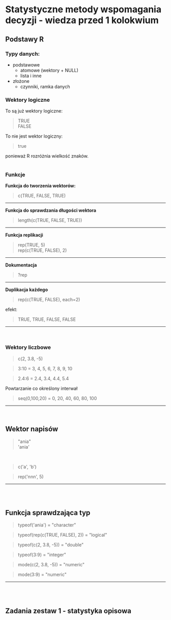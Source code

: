 # Statystyczne metody wspomagania decyzji - wiedza przed 1 kolokwium

## Podstawy R

### Typy danych: 
* podstawowe
  * atomowe (wektory + NULL)
  * lista i inne
* złożone
  * czynniki, ramka danych


### Wektory logiczne

To są już wektory logiczne: 
> TRUE<br>
> FALSE

To nie jest wektor logiczny:
> true 

ponieważ R rozróżnia wielkość znaków.
<br><br>


### Funkcje 

**Funkcja do tworzenia wektorów:**

> c(TRUE, FALSE, TRUE)
---
**Funkcja do sprawdzania długości wektora**

> length(c(TRUE, FALSE, TRUE))
---
**Funkcja replikacji**

> rep(TRUE, 5)<br>
> rep(c(TRUE, FALSE), 2)
---
**Dokumentacja**

> ?rep

---
**Duplikacja każdego**

>rep(c(TRUE, FALSE), each=2)

efekt:

>TRUE, TRUE, FALSE, FALSE

---
<br>

### Wektory liczbowe 

> c(2, 3.8, -5)


> 3:10 = 3, 4, 5, 6, 7, 8, 9, 10

> 2.4:6 = 2.4, 3.4, 4.4, 5.4

Powtarzanie co określony interwał

> seq(0,100,20) = 0, 20, 40, 60, 80, 100

---

<br>

## Wektor napisów

> "ania"
> <br>
> 'ania'

<br>

> c('a', 'b')

> rep('nnn', 5)

---
<br><br>


## Funkcja sprawdzająca typ

>typeof('ania') = "character"

>typeof(rep(c(TRUE, FALSE), 2)) = "logical"

>typeof(c(2, 3.8, -5)) = "double"

>typeof(3:9) = "integer"

>mode(c(2, 3.8, -5)) = "numeric"

>mode(3:9) = "numeric"


---

<br><br>

## Zadania zestaw 1 - statystyka opisowa

